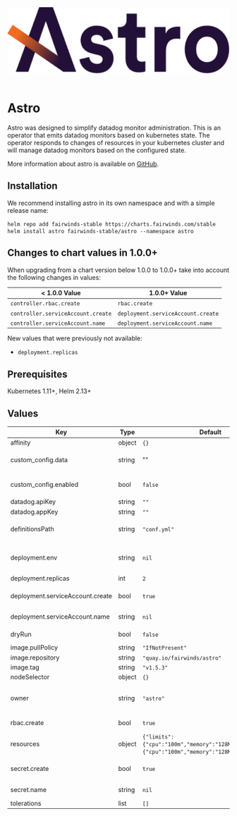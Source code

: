 <div align="center">
<a href="https://github.com/FairwindsOps/astro"><img src="logo.svg" height="150" alt="Astro" style="padding-bottom: 20px" /></a>
<br>
</div>

# Astro
Astro was designed to simplify datadog monitor administration. This is an operator that emits datadog monitors based on kubernetes state. The operator responds to changes of resources in your kubernetes cluster and will manage datadog monitors based on the configured state.

More information about astro is available on [GitHub](https://github.com/FairwindsOps/astro).

## Installation
We recommend installing astro in its own namespace and with a simple release name:

```
helm repo add fairwinds-stable https://charts.fairwinds.com/stable
helm install astro fairwinds-stable/astro --namespace astro
```
## Changes to chart values in 1.0.0+
When upgrading from a chart version below 1.0.0 to 1.0.0+ take into account the following changes in values:

< 1.0.0 Value | 1.0.0+ Value
--- | ---
`controller.rbac.create` | `rbac.create`
`controller.serviceAccount.create` | `deployment.serviceAccount.create`
`controller.serviceAccount.name` | `deployment.serviceAccount.name`

New values that were previously not available:
- `deployment.replicas`

## Prerequisites
Kubernetes 1.11+, Helm 2.13+

## Values

| Key | Type | Default | Description |
|-----|------|---------|-------------|
| affinity | object | `{}` | Deployment affinity |
| custom_config.data | string | "" | An astro configuration file. See the [Astro repo readme](https://github.com/fairwindsops/astro) for more details. |
| custom_config.enabled | bool | `false` | If true a custom configuration must be specified in `custom_config.data`. |
| datadog.apiKey | string | `""` | Datadog API key |
| datadog.appKey | string | `""` | Datadog app key |
| definitionsPath | string | `"conf.yml"` | The path to the monitor definitions configuration. This can be a local path or a URL. |
| deployment.env | string | `nil` | Map of key value pairs for environment variables to pass into deployment. Ex.: env:   THING: value   THING2: value2 |
| deployment.replicas | int | `2` | The number of replicas to use. |
| deployment.serviceAccount.create | bool | `true` | If true, a service account will be created. If false, you must set `deployment.serviceAccount.name`. |
| deployment.serviceAccount.name | string | `nil` | The name of an existing service account to use. |
| dryRun | bool | `false` | When set to true monitors will not be managed in datadog. |
| image.pullPolicy | string | `"IfNotPresent"` | Docker image pull policy |
| image.repository | string | `"quay.io/fairwinds/astro"` | Docker image repo |
| image.tag | string | `"v1.5.3"` | Docker image tag |
| nodeSelector | object | `{}` | Deployment ndoeSelector |
| owner | string | `"astro"` | A unique name to designate as teh owner. This will be applied as a tag to identified managed monitors. |
| rbac.create | bool | `true` | If true, RBAC resources will be created. |
| resources | object | `{"limits":{"cpu":"100m","memory":"128Mi"},"requests":{"cpu":"100m","memory":"128Mi"}}` | The resources block for the deployment. |
| secret.create | bool | `true` | If true, a secret with API credentials will be created. If false, you must set `secret.name` |
| secret.name | string | `nil` | The name of an existing secret to mount to the container. |
| tolerations | list | `[]` | Deployment tolerations |
